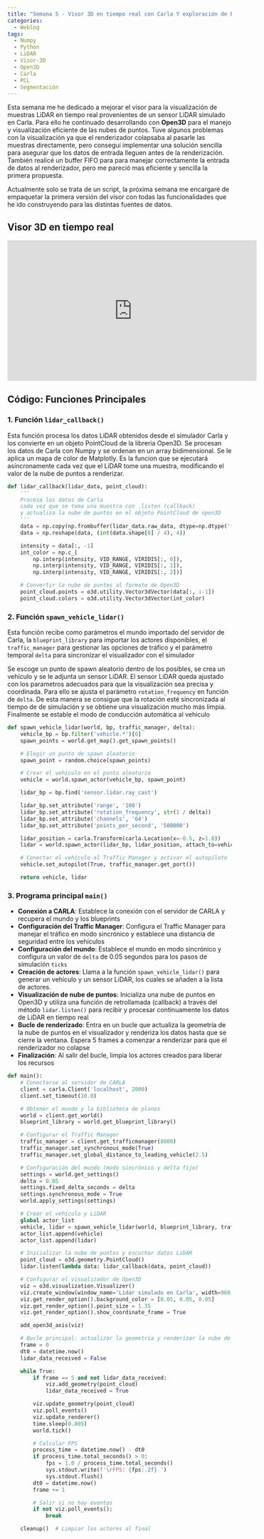 ```yaml
---
title: "Semana 5 - Visor 3D en tiempo real con Carla Y exploración de PCL y tipos de segmentación"
categories:
  - Weblog
tags:
  - Numpy
  - Python
  - LiDAR
  - Visor-3D
  - Open3D
  - Carla
  - PCL
  - Segmentación
---
```


Esta semana me he dedicado a mejorar el visor para la visualización de muestras LiDAR en tiempo real provenientes de un sensor LiDAR simulado en Carla. Para ello he continuado desarrollando con **Open3D** para el manejo y visualización eficiente de las nubes de puntos. Tuve algunos problemas con la visualización ya que el renderizador colapsaba al pasarle las muestras directamente, pero conseguí implementar una solución sencilla para asegurar que los datos de entrada lleguen antes de la renderización. También realicé un buffer FIFO para para manejar correctamente la entrada de datos al renderizador, pero me pareció mas eficiente y sencilla la primera propuesta.

Actualmente solo se trata de un script, la próxima semana me encargaré de empaquetar la primera versión del visor con todas las funcionalidades que he ido construyendo para las distintas fuentes de datos.

## Visor 3D en tiempo real

<p align="center">
<iframe width="560" height="315" src="https://www.youtube.com/embed/m6rrp9E1a64?si=TFynHZQQ_osnrjqk" title="Real-Time 3D Visualizer for LiDAR Samples. CARLA Simulator" frameborder="0" allow="accelerometer; autoplay; clipboard-write; encrypted-media; gyroscope; picture-in-picture; web-share" referrerpolicy="strict-origin-when-cross-origin" allowfullscreen></iframe>
</p>


## Código: Funciones Principales

### 1. Función `lidar_callback()`

Esta función procesa los datos LiDAR obtenidos desde el simulador Carla y los convierte en un objeto PointCloud de la libreria Open3D. Se procesan los datos de Carla con Numpy y se ordenan en un array bidimensional. Se le aplica un mapa de color de Matplotly. Es la funcion que se ejecutará asíncronamente cada vez que el LiDAR tome una muestra, modificando el valor de la nube de puntos a renderizar.

```python
def lidar_callback(lidar_data, point_cloud):
    '''
    Procesa los datos de Carla 
    cada vez que se toma una muestra con .listen (callback) 
    y actualiza la nube de puntos en el objeto PointCloud de open3D
    '''
    data = np.copy(np.frombuffer(lidar_data.raw_data, dtype=np.dtype('f4')))
    data = np.reshape(data, (int(data.shape[0] / 4), 4))

    intensity = data[:, -1]
    int_color = np.c_[
        np.interp(intensity, VID_RANGE, VIRIDIS[:, 0]),
        np.interp(intensity, VID_RANGE, VIRIDIS[:, 1]),
        np.interp(intensity, VID_RANGE, VIRIDIS[:, 2])]

    # Convertir la nube de puntos al formato de Open3D
    point_cloud.points = o3d.utility.Vector3dVector(data[:, :-1])
    point_cloud.colors = o3d.utility.Vector3dVector(int_color)
```

### 2. Función `spawn_vehicle_lidar()`

Esta función recibe como parámetros el mundo importado del servidor de Carla, la `blueprint_library` para importar los actores disponibles, el `traffic_manager` para gestionar las opciones de tráfico y el parámetro temporal `delta` para sincronizar el visualizador con el simulador

Se escoge un punto de spawn aleatorio dentro de los posibles, se crea un vehículo y se le adjunta un sensor LiDAR. El sensor LiDAR queda ajustado con los parametros adecuados para que la visualización sea precisa y coordinada. Para ello se ajusta el parámetro `rotation_frequency` en función de `delta`. De esta manera se consigue que la rotación esté sincronizada al tiempo de de simulación y se obtiene una visualización mucho más limpia. Finalmente se estable el modo de conducción automática al vehiculo

```python
def spawn_vehicle_lidar(world, bp, traffic_manager, delta):
    vehicle_bp = bp.filter('vehicle.*')[0]
    spawn_points = world.get_map().get_spawn_points()

    # Elegir un punto de spawn aleatorio
    spawn_point = random.choice(spawn_points)

    # Crear el vehículo en el punto aleatorio
    vehicle = world.spawn_actor(vehicle_bp, spawn_point)

    lidar_bp = bp.find('sensor.lidar.ray_cast')

    lidar_bp.set_attribute('range', '100')
    lidar_bp.set_attribute('rotation_frequency', str(1 / delta))
    lidar_bp.set_attribute('channels', '64')
    lidar_bp.set_attribute('points_per_second', '500000')

    lidar_position = carla.Transform(carla.Location(x=-0.5, z=1.8))
    lidar = world.spawn_actor(lidar_bp, lidar_position, attach_to=vehicle)

    # Conectar el vehículo al Traffic Manager y activar el autopiloto
    vehicle.set_autopilot(True, traffic_manager.get_port())

    return vehicle, lidar
```

### 3. Programa principal `main()`

- **Conexión a CARLA**: Establece la conexión con el servidor de CARLA y recupera el mundo y los blueprints
- **Configuración del Traffic Manager**: Configura el Traffic Manager para manejar el tráfico en modo sincrónico y establece una distancia de seguridad entre los vehículos
- **Configuración del mundo**: Establece el mundo en modo sincrónico y configura un valor de `delta` de 0.05 segundos para los pasos de simulación `ticks`
- **Creación de actores**: Llama a la función `spawn_vehicle_lidar()` para generar un vehículo y un sensor LiDAR, los cuales se añaden a la lista de actores.
- **Visualización de nube de puntos**: Inicializa una nube de puntos en Open3D y utiliza una función de retrollamada (callback) a través del método `lidar.listen()` para recibir y procesar continuamente los datos de LiDAR en tiempo real
- **Bucle de renderizado**: Entra en un bucle que actualiza la geometría de la nube de puntos en el visualizador y renderiza los datos hasta que se cierre la ventana. Espera 5 frames a comenzar a renderizar para que el renderizador no colapse
- **Finalización**: Al salir del bucle, limpia los actores creados para liberar los recursos

```python
def main():
    # Conectarse al servidor de CARLA
    client = carla.Client('localhost', 2000)
    client.set_timeout(10.0)

    # Obtener el mundo y la biblioteca de planos
    world = client.get_world()
    blueprint_library = world.get_blueprint_library()

    # Configurar el Traffic Manager
    traffic_manager = client.get_trafficmanager(8000)
    traffic_manager.set_synchronous_mode(True)
    traffic_manager.set_global_distance_to_leading_vehicle(2.5)

    # Configuración del mundo (modo sincrónico y delta fijo)
    settings = world.get_settings()
    delta = 0.05
    settings.fixed_delta_seconds = delta
    settings.synchronous_mode = True
    world.apply_settings(settings)

    # Crear el vehículo y LiDAR
    global actor_list
    vehicle, lidar = spawn_vehicle_lidar(world, blueprint_library, traffic_manager, delta)
    actor_list.append(vehicle)
    actor_list.append(lidar)

    # Inicializar la nube de puntos y escuchar datos LiDAR
    point_cloud = o3d.geometry.PointCloud()
    lidar.listen(lambda data: lidar_callback(data, point_cloud))

    # Configurar el visualizador de Open3D
    viz = o3d.visualization.Visualizer()
    viz.create_window(window_name='Lidar simulado en Carla', width=960, height=540, left=480, top=270)
    viz.get_render_option().background_color = [0.05, 0.05, 0.05]
    viz.get_render_option().point_size = 1.35
    viz.get_render_option().show_coordinate_frame = True

    add_open3d_axis(viz)

    # Bucle principal: actualizar la geometría y renderizar la nube de puntos
    frame = 0
    dt0 = datetime.now()
    lidar_data_received = False

    while True:
        if frame == 5 and not lidar_data_received:
            viz.add_geometry(point_cloud)
            lidar_data_received = True

        viz.update_geometry(point_cloud)
        viz.poll_events()
        viz.update_renderer()
        time.sleep(0.005)
        world.tick()

        # Calcular FPS
        process_time = datetime.now() - dt0
        if process_time.total_seconds() > 0:
            fps = 1.0 / process_time.total_seconds()
            sys.stdout.write(f'\rFPS: {fps:.2f} ')
            sys.stdout.flush()
        dt0 = datetime.now()
        frame += 1

        # Salir si no hay eventos
        if not viz.poll_events():
            break

    cleanup()  # Limpiar los actores al final
```
